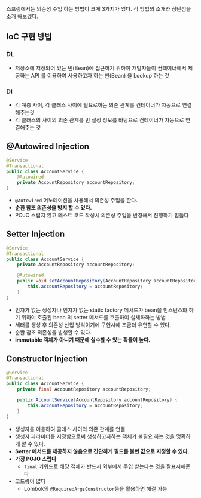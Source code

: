 스프링에서는 의존성 주입 하는 방법이 크게 3가지가 있다. 각 방법의 소개와 장단점을 소개 해보겠다.

## IoC 구현 방법

### DL
* 저장소에 저장되어 있는 빈(Bean)에 접근하기 위하여 개발자들이 컨테이너에서 제공하는 API 를 이용하여 사용하고자 하는 빈(Bean) 을 Lookup 하는 것


### DI
* 각 계층 사이, 각 클래스 사이에 필요로하는 의존 관계를 컨테이너가 자동으로 연결해주는것
* 각 클래스의 사이의 의존 관계를 빈 설정 정보를 바탕으로 컨테이너가 자동으로 연결해주는 것

## @Autowired Injection

```java
@Service
@Transactional
public class AccountService {
    @Autowired
    private AccountRepository accountRepository;
}
```

* `@Autowired` 어노테이션을 사용해서 의존성 주입을 한다.
* **순환 참조 의존성을 방지 할 수 있다.**
* POJO 스럽지 않고 테스트 코드 작성시 의존성 주입을 변경해서 진행하기 힘들다

## Setter Injection
```java
@Service
@Transactional
public class AccountService {
    private AccountRepository accountRepository;

    @Autowired
    public void setAccountRepository(AccountRepository accountRepository) {
        this.accountRepository = accountRepository;
    }
}
```

* 인자가 없는 생성자나 인자가 없는 static factory 메서드가 bean을 인스턴스화 하기 위하여 호출된 bean 의 setter 메서드를 호출하여 실체화하는 방법
* 세터를 생성 후 의존성 산입 방식이기에 구현시에 조금더 유연할 수 있다.
* 순환 참조 의존성을 발생할 수 있다.
* **immutable 객체가 아니기 때문에 실수할 수 있는 확률이 높다.**

## Constructor Injection

```java
@Service
@Transactional
public class AccountService {
    private final AccountRepository accountRepository;

    public AccountService(AccountRepository accountRepository) {
        this.accountRepository = accountRepository;
    }
}
```
* 생성자를 이용하여 클래스 사이의 의존 관계를 연결
* 생성자 파라미터를 지정함으로써 생성하고자하는 객체가 불필요 하는 것을 명확하게 알 수 있다.
* **Setter 메서드를 제공하지 않음으로 간단하게 필드를 불변 값으로 지정할 수 있다.**
* **가장 POJO 스럽다**
  * `final` 키워드로 해당 객체가 반드시 외부에서 주입 받는다는 것을 잘표시해준다
* 코드량이 많다
  * Lombok의 `@RequiredArgsConstructor`등을 활용하면 해결 가능